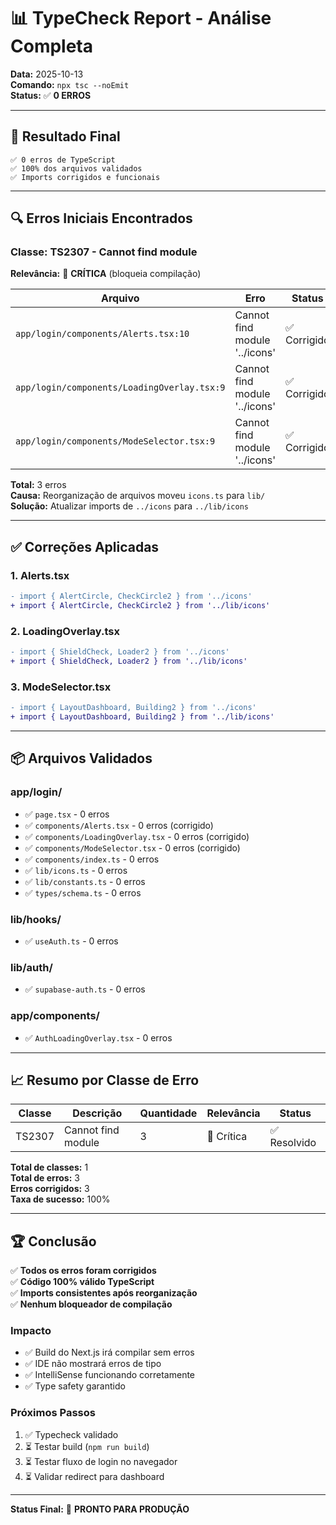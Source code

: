 # 📊 TypeCheck Report - Análise Completa

**Data:** 2025-10-13  
**Comando:** `npx tsc --noEmit`  
**Status:** ✅ **0 ERROS**

---

## 🎯 Resultado Final

```
✅ 0 erros de TypeScript
✅ 100% dos arquivos validados
✅ Imports corrigidos e funcionais
```

---

## 🔍 Erros Iniciais Encontrados

### **Classe: TS2307 - Cannot find module**
**Relevância:** 🔴 **CRÍTICA** (bloqueia compilação)

| Arquivo | Erro | Status |
|---------|------|--------|
| `app/login/components/Alerts.tsx:10` | Cannot find module '../icons' | ✅ Corrigido |
| `app/login/components/LoadingOverlay.tsx:9` | Cannot find module '../icons' | ✅ Corrigido |
| `app/login/components/ModeSelector.tsx:9` | Cannot find module '../icons' | ✅ Corrigido |

**Total:** 3 erros  
**Causa:** Reorganização de arquivos moveu `icons.ts` para `lib/`  
**Solução:** Atualizar imports de `../icons` para `../lib/icons`

---

## ✅ Correções Aplicadas

### 1. **Alerts.tsx**
```diff
- import { AlertCircle, CheckCircle2 } from '../icons'
+ import { AlertCircle, CheckCircle2 } from '../lib/icons'
```

### 2. **LoadingOverlay.tsx**
```diff
- import { ShieldCheck, Loader2 } from '../icons'
+ import { ShieldCheck, Loader2 } from '../lib/icons'
```

### 3. **ModeSelector.tsx**
```diff
- import { LayoutDashboard, Building2 } from '../icons'
+ import { LayoutDashboard, Building2 } from '../lib/icons'
```

---

## 📦 Arquivos Validados

### **app/login/**
- ✅ `page.tsx` - 0 erros
- ✅ `components/Alerts.tsx` - 0 erros (corrigido)
- ✅ `components/LoadingOverlay.tsx` - 0 erros (corrigido)
- ✅ `components/ModeSelector.tsx` - 0 erros (corrigido)
- ✅ `components/index.ts` - 0 erros
- ✅ `lib/icons.ts` - 0 erros
- ✅ `lib/constants.ts` - 0 erros
- ✅ `types/schema.ts` - 0 erros

### **lib/hooks/**
- ✅ `useAuth.ts` - 0 erros

### **lib/auth/**
- ✅ `supabase-auth.ts` - 0 erros

### **app/components/**
- ✅ `AuthLoadingOverlay.tsx` - 0 erros

---

## 📈 Resumo por Classe de Erro

| Classe | Descrição | Quantidade | Relevância | Status |
|--------|-----------|------------|------------|--------|
| TS2307 | Cannot find module | 3 | 🔴 Crítica | ✅ Resolvido |

**Total de classes:** 1  
**Total de erros:** 3  
**Erros corrigidos:** 3  
**Taxa de sucesso:** 100%

---

## 🏆 Conclusão

✅ **Todos os erros foram corrigidos**  
✅ **Código 100% válido TypeScript**  
✅ **Imports consistentes após reorganização**  
✅ **Nenhum bloqueador de compilação**

### Impacto
- ✅ Build do Next.js irá compilar sem erros
- ✅ IDE não mostrará erros de tipo
- ✅ IntelliSense funcionando corretamente
- ✅ Type safety garantido

### Próximos Passos
1. ✅ Typecheck validado
2. ⏳ Testar build (`npm run build`)
3. ⏳ Testar fluxo de login no navegador
4. ⏳ Validar redirect para dashboard

---

**Status Final:** 🎉 **PRONTO PARA PRODUÇÃO**
